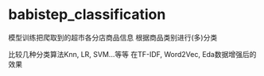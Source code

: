 # babistep_classification

模型训练把爬取到的超市各分店商品信息 根据商品类别进行(多)分类

比较几种分类算法Knn, LR, SVM...等等 在TF-IDF, Word2Vec, Eda数据增强后的效果 
